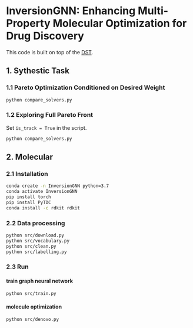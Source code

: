 # InversionGNN: Enhancing Multi-Property Molecular Optimization for Drug Discovery 

This code is built on top of the [DST](https://github.com/futianfan/DST).
##  1. Sythestic Task

### 1.1 Pareto Optimization Conditioned on Desired Weight
```bash
python compare_solvers.py
```
### 1.2 Exploring Full Pareto Front
Set `is_track = True` in the script.
```bash
python compare_solvers.py
```

##  2. Molecular
###  2.1 Installation

```bash
conda create -n InversionGNN python=3.7 
conda activate InversionGNN
pip install torch 
pip install PyTDC 
conda install -c rdkit rdkit 
```


<a name="data"></a>
###  2.2 Data processing
```bash
python src/download.py
python src/vocabulary.py
python src/clean.py
python src/labelling.py
```


### 2.3 Run
 
#### train graph neural network

```bash 
python src/train.py 
```
#### molecule optimization
```bash
python src/denovo.py
```
